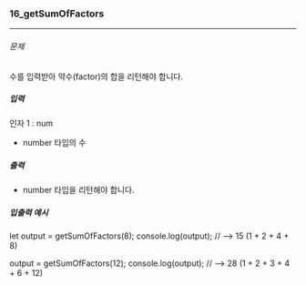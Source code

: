 ### 16_getSumOfFactors

***

###### 문제 

수를 입력받아 약수(factor)의 합을 리턴해야 합니다.

##### 입력

인자 1 : num
- number 타입의 수

##### 출력

- number 타입을 리턴해야 합니다.

##### 입출력 예시

let output = getSumOfFactors(8);
console.log(output); // --> 15 (1 + 2 + 4 + 8)

output = getSumOfFactors(12);
console.log(output); // --> 28 (1 + 2 + 3 + 4 + 6 + 12)